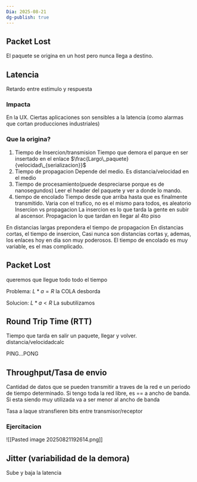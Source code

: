 ```yaml
---
Dia: 2025-08-21
dg-publish: true
---
```

## Packet Lost 

El paquete se origina en un host pero nunca llega a destino.


## Latencia 

Retardo entre estimulo y respuesta 

### Impacta
En la UX. 
Ciertas aplicaciones son sensibles a la latencia (como alarmas que cortan producciones industriales)

### Que la origina?
1. Tiempo de Insercion/transmision
	Tiempo que demora el parque en ser insertado en el enlace
	$\frac{Largo\_paquete}{velocidad\_{serializacion}}$
2. Tiempo de propagacion 
	Depende del medio. Es distancia/velocidad en el medio
3. Tiempo de procesamiento(puede despreciarse porque es de nanosegundos)
	Leer el header del paquete y ver a donde lo mando.
4. tiempo de encolado
	Tiempo desde que arriba hasta que es finalmente transmitido.
	Varia con el trafico, no es el mismo para todos, es aleatorio
Insercion vs propagacion
La insercion es lo que tarda la gente en subir al ascensor. Propagacion lo que tardan en llegar al 4to piso

En distancias largas prepondera el tiempo de propagacion 
En distancias cortas, el tiempo de insercion, Casi nunca son distancias cortas y, ademas, los enlaces hoy en dia son muy poderosos.
	El tiempo de encolado es muy variable, es el mas complicado.

## Packet Lost 

queremos que llegue todo todo el tiempo

Problema: $L*a = R$ la COLA desborda 

Solucion: $L*a<R$
La subutilizamos


## Round Trip Time (RTT) 

Tiempo que tarda en salir un paquete, llegar y volver. 
distancia/velocidadcalc

PING...PONG 

## Throughput/Tasa de envio

Cantidad de datos que se pueden transmitir a traves de la red e un periodo de tiempo determinado. Si tengo toda la red libre, es == a ancho de banda. Si esta siendo muy utilizada va a ser menor al ancho de banda

Tasa a laque stransfieren bits entre transmisor/receptor


### Ejercitacion


![[Pasted image 20250821192614.png]]


## Jitter (variabilidad de la demora)
Sube y baja la latencia 
